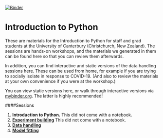 [![Binder](https://mybinder.org/badge_logo.svg)](https://mybinder.org/v2/gh/esdalmaijer/canterbury_python)

Introduction to Python
======================

These are materials for the Introduction to Python for staff and grad students at the University of Canterbury (Christchurch, New Zealand). The sessions are hands-on workshops, and the materials we generated in them can be found here so that you can review them afterwards.

In addition, you can find interactive and static versions of the data handling sessions here. These can be used from home, for example if you are trying to socially isolate in response to COVID-19. (And also to review the materials at your own convenience if you were at the workshop.)

You can view static versions here, or walk through interactive versions via [mybinder.org](https://mybinder.org/v2/gh/esdalmaijer/esdalmaijer/canterbury_python/master). The latter is highly recommended!

####Sessions

1. **Introduction to Python.** This did not come with a notebook.
2. [**Experiment building**](01_experiment) This did not come with a notebook.
3. [**Data handling**](02_basic_data_handling/canterbury_python_data_analysis.ipynb)
4. [**Model fitting**](03_model_fitting/03_regression_session.ipynb)




